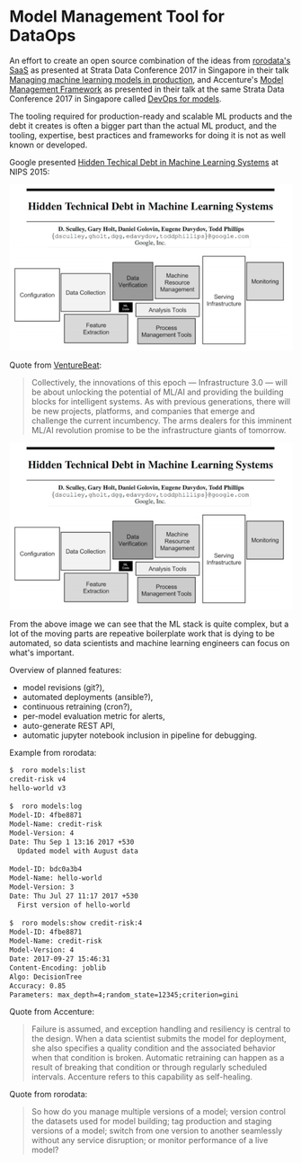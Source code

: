 # Model Management Tool for DataOps

An effort to create an open source combination of the ideas from [rorodata's SaaS](http://www.rorodata.com/) as presented at Strata Data Conference 2017 in Singapore in their talk [Managing machine learning models in production](https://conferences.oreilly.com/strata/strata-sg/public/schedule/detail/62965), and Accenture's [Model Management Framework](https://www.accenture.com/us-en/insight-improved-automated-analytics) as presented in their talk at the same Strata Data Conference 2017 in Singapore called [DevOps for models](https://conferences.oreilly.com/strata/strata-sg/public/schedule/detail/62831).

The tooling required for production-ready and scalable ML products and the debt it creates is often a bigger part than the actual ML product, and the tooling, expertise, best practices and frameworks for doing it is not as well known or developed.

Google presented [Hidden Techical Debt in Machine Learning Systems](https://papers.nips.cc/paper/5656-hidden-technical-debt-in-machine-learning-systems.pdf) at NIPS 2015:

<a href="docs/images/hidden-tech-debt-ml.png"><img src="docs/images/hidden-tech-debt-ml.png" alt="Hidden Technical Debt in ML Products" width="600" /></a>

Quote from [VentureBeat](https://venturebeat.com/2017/11/28/infrastructure-3-0-building-blocks-for-the-ai-revolution/?imm_mid=0f8fc7&cmp=em-data-na-na-newsltr_ai_20171204):

> Collectively, the innovations of this epoch — Infrastructure 3.0 — will be about unlocking the potential of ML/AI and providing the building blocks for intelligent systems. As with previous generations, there will be new projects, platforms, and companies that emerge and challenge the current incumbency. The arms dealers for this imminent ML/AI revolution promise to be the infrastructure giants of tomorrow.

<a href="docs/images/ml-stack.png"><img src="docs/images/hidden-tech-debt-ml.png" alt="Hidden Technical Debt in ML Products" width="600" /></a>

From the above image we can see that the ML stack is quite complex, but a lot of the moving parts are repeative boilerplate work that is dying to be automated, so data scientists and machine learning engineers can focus on what's important.

Overview of planned features:

* model revisions (git?),
* automated deployments (ansible?),
* continuous retraining (cron?),
* per-model evaluation metric for alerts,
* auto-generate REST API,
* automatic jupyter notebook inclusion in pipeline for debugging.

Example from rorodata:

```
$  roro models:list 
credit-risk v4 
hello-world v3 

$  roro models:log 
Model-ID: 4fbe8871 
Model-Name: credit-risk 
Model-Version: 4 
Date: Thu Sep 1 13:16 2017 +530 
  Updated model with August data 

Model-ID: bdc0a3b4 
Model-Name: hello-world 
Model-Version: 3 
Date: Thu Jul 27 11:17 2017 +530 
  First version of hello-world 

$  roro models:show credit-risk:4
Model-ID: 4fbe8871
Model-Name: credit-risk
Model-Version: 4
Date: 2017-09-27 15:46:31
Content-Encoding: joblib
Algo: DecisionTree
Accuracy: 0.85
Parameters: max_depth=4;random_state=12345;criterion=gini
```

Quote from Accenture:

> Failure is assumed, and exception handling and resiliency is central to the design. When a data scientist submits the model for deployment, she also specifies a quality condition and the associated behavior when that condition is broken. Automatic retraining can happen as a result of breaking that condition or through regularly scheduled intervals. Accenture refers to this capability as self-healing.

Quote from rorodata:

> So how do you manage multiple versions of a model; version control the datasets used for model building; tag production and staging versions of a model; switch from one version to another seamlessly without any service disruption; or monitor performance of a live model?
